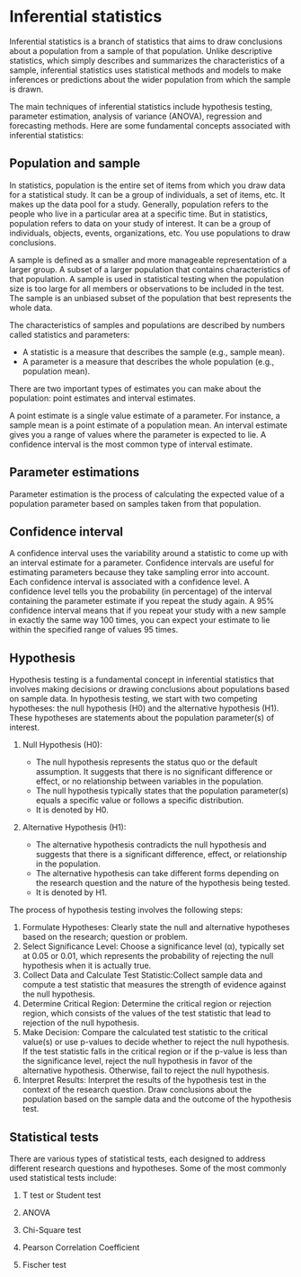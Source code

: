 


# Inferential statistics

Inferential statistics is a branch of statistics that aims to draw conclusions about a population from a sample of that population. Unlike descriptive statistics, which simply describes and summarizes the characteristics of a sample, inferential statistics uses statistical methods and models to make inferences or predictions about the wider population from which the sample is drawn.

The main techniques of inferential statistics include hypothesis testing, parameter estimation, analysis of variance (ANOVA), regression and forecasting methods. Here are some fundamental concepts associated with inferential statistics:

## Population and sample

In statistics, population is the entire set of items from which you draw data for a statistical study. It can be a group of individuals, a set of items, etc. It makes up the data pool for a study. Generally, population refers to the people who live in a particular area at a specific time. But in statistics, population refers to data on your study of interest. It can be a group of individuals, objects, events, organizations, etc. You use populations to draw conclusions.

A sample is defined as a smaller and more manageable representation of a larger group. A subset of a larger population that contains characteristics of that population. A sample is used in statistical testing when the population size is too large for all members or observations to be included in the test.\
The sample is an unbiased subset of the population that best represents the whole data.

The characteristics of samples and populations are described by numbers called statistics and parameters:

- A statistic is a measure that describes the sample (e.g., sample mean).
- A parameter is a measure that describes the whole population (e.g., population mean).

There are two important types of estimates you can make about the population: point estimates and interval estimates.

A point estimate is a single value estimate of a parameter. For instance, a sample mean is a point estimate of a population mean.
An interval estimate gives you a range of values where the parameter is expected to lie. A confidence interval is the most common type of interval estimate.

## Parameter estimations
Parameter estimation is the process of calculating the expected value of a population parameter based on samples taken from that population. 

## Confidence interval

A confidence interval uses the variability around a statistic to come up with an interval estimate for a parameter. Confidence intervals are useful for estimating parameters because they take sampling error into account.\
Each confidence interval is associated with a confidence level. A confidence level tells you the probability (in percentage) of the interval containing the parameter estimate if you repeat the study again.
A 95% confidence interval means that if you repeat your study with a new sample in exactly the same way 100 times, you can expect your estimate to lie within the specified range of values 95 times.

## Hypothesis

Hypothesis testing is a fundamental concept in inferential statistics that involves making decisions or drawing conclusions about populations based on sample data. In hypothesis testing, we start with two competing hypotheses: the null hypothesis (H0) and the alternative hypothesis (H1). These hypotheses are statements about the population parameter(s) of interest.

1. Null Hypothesis (H0):
    * The null hypothesis represents the status quo or the default assumption. It suggests that there is no significant difference or effect, or no relationship between variables in the population.
    * The null hypothesis typically states that the population parameter(s) equals a specific value or follows a specific distribution.
    * It is denoted by H0.

2. Alternative Hypothesis (H1):
    * The alternative hypothesis contradicts the null hypothesis and suggests that there is a significant difference, effect, or relationship in the population.
    * The alternative hypothesis can take different forms depending on the research question and the nature of the hypothesis being tested.
    * It is denoted by H1.
    
The process of hypothesis testing involves the following steps:

1) Formulate Hypotheses: Clearly state the null and alternative hypotheses based on the research; question or problem.
2) Select Significance Level: Choose a significance level (α), typically set at 0.05 or 0.01, which represents the probability of rejecting the null hypothesis when it is actually true.
3) Collect Data and Calculate Test Statistic:Collect sample data and compute a test statistic that measures the strength of evidence against the null hypothesis.
4) Determine Critical Region: Determine the critical region or rejection region, which consists of the values of the test statistic that lead to rejection of the null hypothesis.
5) Make Decision: Compare the calculated test statistic to the critical value(s) or use p-values to decide whether to reject the null hypothesis. If the test statistic falls in the critical region or if the p-value is less than the significance level, reject the null hypothesis in favor of the alternative hypothesis. Otherwise, fail to reject the null hypothesis.
6) Interpret Results: Interpret the results of the hypothesis test in the context of the research question. Draw conclusions about the population based on the sample data and the outcome of the hypothesis test.

## Statistical tests

There are various types of statistical tests, each designed to address different research questions and hypotheses. Some of the most commonly used statistical tests include:

1. T test or Student test



2. ANOVA

3. Chi-Square test

4. Pearson Correlation Coefficient

5. Fischer test 
